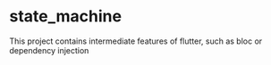 # state_machine
This project contains intermediate features of flutter, such as bloc or dependency injection

